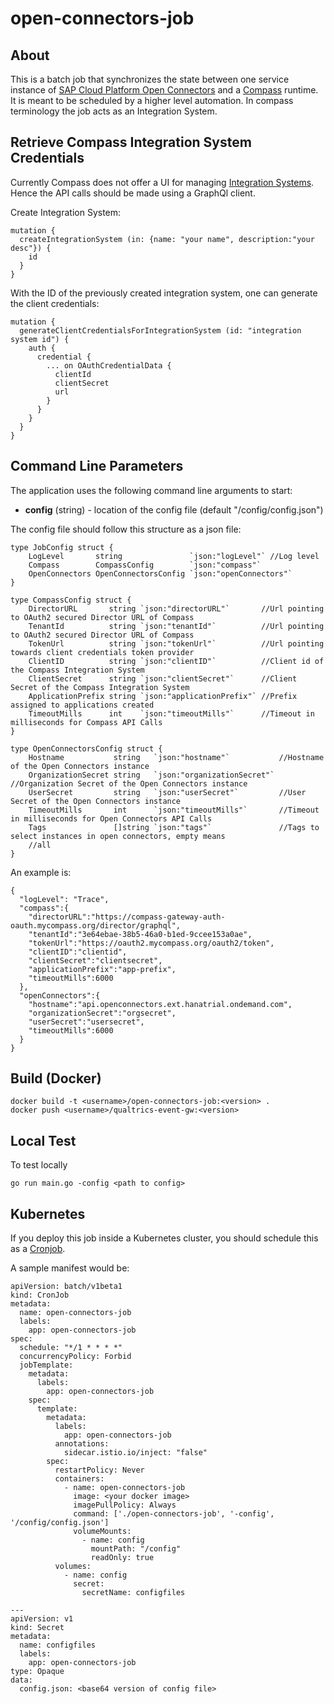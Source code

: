 # open-connectors-job

## About

This is a batch job that synchronizes the state between one service instance of [SAP Cloud Platform Open Connectors](https://help.sap.com/viewer/product/OPEN_CONNECTORS/Cloud/en-US) and a [Compass](https://github.com/kyma-incubator/compass) runtime. It is meant to be scheduled by a higher level automation. In compass terminology the job acts as an Integration System.

## Retrieve Compass Integration System Credentials

Currently Compass does not offer a UI for managing [Integration Systems](https://github.com/kyma-incubator/compass/blob/master/docs/integration-system/integration-systems.md). Hence the API calls should be made using a GraphQl client.

Create Integration System:

```
mutation {
  createIntegrationSystem (in: {name: "your name", description:"your desc"}) {
    id
  }
}
```

With the ID of the previously created integration system, one can generate the client credentials:


```
mutation {
  generateClientCredentialsForIntegrationSystem (id: "integration system id") {
    auth {
      credential {
        ... on OAuthCredentialData {
          clientId
          clientSecret
          url
        }
      }
    }
  }
}
```

## Command Line Parameters

The application uses the following command line arguments to start: 
  - **config** (string) - location of the config file (default "/config/config.json")
  
The config file should follow this structure as a json file:

```
type JobConfig struct {
	LogLevel       string               `json:"logLevel"` //Log level
	Compass        CompassConfig        `json:"compass"`
	OpenConnectors OpenConnectorsConfig `json:"openConnectors"`
}

type CompassConfig struct {
	DirectorURL       string `json:"directorURL"`       //Url pointing to OAuth2 secured Director URL of Compass
	TenantId          string `json:"tenantId"`          //Url pointing to OAuth2 secured Director URL of Compass
	TokenUrl          string `json:"tokenUrl"`          //Url pointing towards client credentials token provider
	ClientID          string `json:"clientID"`          //Client id of the Compass Integration System
	ClientSecret      string `json:"clientSecret"`      //Client Secret of the Compass Integration System
	ApplicationPrefix string `json:"applicationPrefix"` //Prefix assigned to applications created
	TimeoutMills      int    `json:"timeoutMills"`      //Timeout in milliseconds for Compass API Calls
}

type OpenConnectorsConfig struct {
	Hostname           string   `json:"hostname"`           //Hostname of the Open Connectors instance
	OrganizationSecret string   `json:"organizationSecret"` //Organization Secret of the Open Connectors instance
	UserSecret         string   `json:"userSecret"`         //User Secret of the Open Connectors instance
	TimeoutMills       int      `json:"timeoutMills"`       //Timeout in milliseconds for Open Connectors API Calls
	Tags               []string `json:"tags"`               //Tags to select instances in open connectors, empty means
	//all
}
```

An example is:

```
{
  "logLevel": "Trace",
  "compass":{
    "directorURL":"https://compass-gateway-auth-oauth.mycompass.org/director/graphql",
    "tenantId":"3e64ebae-38b5-46a0-b1ed-9ccee153a0ae",
    "tokenUrl":"https://oauth2.mycompass.org/oauth2/token",
    "clientID":"clientid",
    "clientSecret":"clientsecret",
    "applicationPrefix":"app-prefix",
    "timeoutMills":6000
  },
  "openConnectors":{
    "hostname":"api.openconnectors.ext.hanatrial.ondemand.com",
    "organizationSecret":"orgsecret",
    "userSecret":"usersecret",
    "timeoutMills":6000
  }
}

```


## Build (Docker)

```
docker build -t <username>/open-connectors-job:<version> .
docker push <username>/qualtrics-event-gw:<version>
```

## Local Test

To test locally 
```
go run main.go -config <path to config>
```


## Kubernetes

If you deploy this job inside a Kubernetes cluster, you should schedule this as a [Cronjob](https://kubernetes.io/docs/concepts/workloads/controllers/cron-jobs/).

A sample manifest would be:

```
apiVersion: batch/v1beta1
kind: CronJob
metadata:
  name: open-connectors-job
  labels:
    app: open-connectors-job
spec:
  schedule: "*/1 * * * *"
  concurrencyPolicy: Forbid
  jobTemplate:
    metadata:
      labels:
        app: open-connectors-job
    spec:
      template:
        metadata:
          labels:
            app: open-connectors-job
          annotations:
            sidecar.istio.io/inject: "false"
        spec:
          restartPolicy: Never
          containers:
            - name: open-connectors-job
              image: <your docker image>
              imagePullPolicy: Always
              command: ['./open-connectors-job', '-config', '/config/config.json']
              volumeMounts:
                - name: config
                  mountPath: "/config"
                  readOnly: true
          volumes:
            - name: config
              secret:
                secretName: configfiles

---
apiVersion: v1
kind: Secret
metadata:
  name: configfiles
  labels:
    app: open-connectors-job
type: Opaque
data:
  config.json: <base64 version of config file>
```


